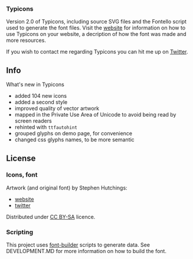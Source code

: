 ### Typicons

Version 2.0 of Typicons, including source SVG files and the Fontello script used to generate the font files. Visit the [website](http://typicons.com/) for information on how to use Typicons on your website, a decription of how the font was made and more resources.

If you wish to contact me regarding Typicons you can hit me up on [Twitter](http://twitter.com/typicons/).

Info
----

What's new in Typicons

- added 104 new icons
- added a second style
- improved quality of vector artwork
- mapped in the Private Use Area of Unicode to avoid being read by screen readers
- rehinted with `ttfautohint`
- grouped glyphs on demo page, for convenience
- changed css glyphs names, to be more semantic

License
-------

### Icons, font

Artwork (and original font) by Stephen Hutchings:

- [website](http://typicons.com/)
- [twitter](http://twitter.com/typicons/)

Distributed under
[CC BY-SA](http://creativecommons.org/licenses/by-sa/3.0/) licence.

### Scripting

This project uses [font-builder](https://github.com/fontello/font-builder) scripts to generate data. See DEVELOPMENT.MD for more information on how to build the font.

